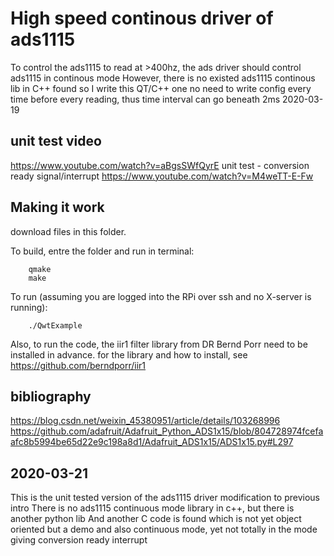 # High speed continous driver of ads1115

To control the ads1115 to read at >400hz, the ads driver should control ads1115 in continous mode
However, there is no existed ads1115 continous lib in C++ found so I write this QT/C++ one 
no need to write config every time before every reading, thus time interval can go beneath 2ms 
2020-03-19
## unit test video
https://www.youtube.com/watch?v=aBgsSWfQyrE
unit test - conversion ready signal/interrupt
https://www.youtube.com/watch?v=M4weTT-E-Fw

## Making it work

download files in this folder.

To build, entre the folder and run in terminal:

```
    qmake
    make
```

To run (assuming you are logged into the RPi over ssh and no X-server is running):

```
    ./QwtExample
```
Also, to run the code, the iir1 filter library from DR Bernd Porr need to be installed in advance. for the library and how to install, see
https://github.com/berndporr/iir1

## bibliography
https://blog.csdn.net/weixin_45380951/article/details/103268996
https://github.com/adafruit/Adafruit_Python_ADS1x15/blob/804728974fcefaafc8b5994be65d22e9c198a8d1/Adafruit_ADS1x15/ADS1x15.py#L297

## 2020-03-21
This is the unit tested version of the ads1115 driver
modification to previous intro
        There is no ads1115 continuous mode library in c++, but there is another python lib
        And another C code is found which is not yet object oriented but a demo and also continuous mode, yet not totally in the mode giving conversion ready interrupt
